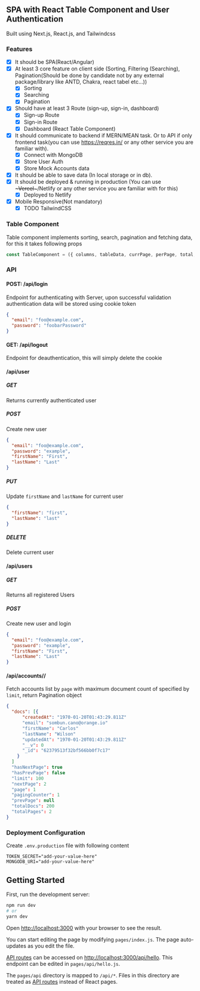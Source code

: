 ## SPA with React Table Component and User Authentication

Built using Next.js, React.js, and Tailwindcss

### Features

- [x] It should be SPA(React/Angular)
- [x] At least 3 core feature on client side (Sorting, Filtering (Searching), Pagination(Should be done by candidate not by any external package/library like ANTD, Chakra, react tabel etc...))
  - [x] Sorting
  - [x] Searching
  - [x] Pagination
- [x] Should have at least 3 Route (sign-up, sign-in, dashboard)
  - [x] Sign-up Route
  - [x] Sign-in Route
  - [x] Dashboard (React Table Component)
- [x] It should communicate to backend if MERN/MEAN task. Or to API if only frontend task(you can use <https://reqres.in/> or any other service you are familiar with).
  - [x] Connect with MongoDB
  - [x] Store User Auth
  - [x] Store Mock Accounts data
- [x] It should be able to save data (In local storage or in db).
- [x] It should be deployed & running in production (You can use ~~~Vercel~~~/Netlify or any other service you are familiar with for this)
  - [x] Deployed to Netlify
- [x] Mobile Responsive(Not mandatory)
  - [x] TODO TailwindCSS

### Table Component

Table component implements sorting, search, pagination and fetching data, for this it takes
following props

```js
const TableComponent = ({ columns, tableData, currPage, perPage, total, loadMore, hasMore }) => {}
```

### API

#### POST: /api/login

Endpoint for authenticating with Server, upon successful validation authentication data
will be stored using cookie token

```json
{
  "email": "foo@example.com",
  "password": "foobarPassword"
}
```

#### GET: /api/logout

Endpoint for deauthentication, this will simply delete the cookie

#### /api/user

##### GET

Returns currently authenticated user

##### POST

Create new user

```json
{
  "email": "foo@example.com",
  "password": "example",
  "firstName": "First",
  "lastName": "Last"
}
```

##### PUT

Update `firstName` and `lastName` for current user

```json
{
  "firstName": "first",
  "lastName": "last"
}
```

##### DELETE

Delete current user

#### /api/users

##### GET

Returns all registered Users

##### POST

Create new user and login

```json
{
  "email": "foo@example.com",
  "password": "example",
  "firstName": "First",
  "lastName": "Last"
}
```

#### /api/accounts/<page>/<limit>

Fetch accounts list by `page` with maximum document count of specified by `limit`,
return Pagination object

```json
{
  "docs": [{
      "createdAt": "1970-01-20T01:43:29.811Z"
      "email": "sombun.cano@orange.io"
      "firstName": "Carlos"
      "lastName": "Wilson"
      "updatedAt": "1970-01-20T01:43:29.811Z"
      "__v": 0
      "_id": "62379513f32bf566bb0f7c17"
    }
  ]
  "hasNextPage": true
  "hasPrevPage": false
  "limit": 100
  "nextPage": 2
  "page": 1
  "pagingCounter": 1
  "prevPage": null
  "totalDocs": 200
  "totalPages": 2
}
```

### Deployment Configuration

Create `.env.production` file with following content

```config
TOKEN_SECRET="add-your-value-here"
MONGODB_URI="add-your-value-here"
```

## Getting Started

First, run the development server:

```bash
npm run dev
# or
yarn dev
```

Open [http://localhost:3000](http://localhost:3000) with your browser to see the result.

You can start editing the page by modifying `pages/index.js`. The page auto-updates as you edit the file.

[API routes](https://nextjs.org/docs/api-routes/introduction) can be accessed on [http://localhost:3000/api/hello](http://localhost:3000/api/hello). This endpoint can be edited in `pages/api/hello.js`.

The `pages/api` directory is mapped to `/api/*`. Files in this directory are treated as [API routes](https://nextjs.org/docs/api-routes/introduction) instead of React pages.
